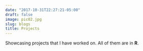 ```yaml
---
date: "2017-10-31T22:27:21-05:00"
draft: false
image: pic02.jpg
slug: blogs
title: Projects 
---
```


Showcasing projects that I have worked on. All of them are in **R**. 
